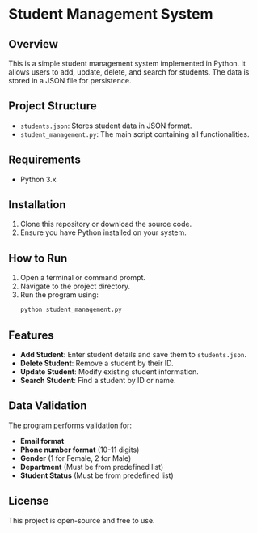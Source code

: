 # Student Management System

## Overview
This is a simple student management system implemented in Python. It allows users to add, update, delete, and search for students. The data is stored in a JSON file for persistence.

## Project Structure
- `students.json`: Stores student data in JSON format.
- `student_management.py`: The main script containing all functionalities.

## Requirements
- Python 3.x

## Installation
1. Clone this repository or download the source code.
2. Ensure you have Python installed on your system.

## How to Run
1. Open a terminal or command prompt.
2. Navigate to the project directory.
3. Run the program using:
   ```sh
   python student_management.py
   ```

## Features
- **Add Student**: Enter student details and save them to `students.json`.
- **Delete Student**: Remove a student by their ID.
- **Update Student**: Modify existing student information.
- **Search Student**: Find a student by ID or name.

## Data Validation
The program performs validation for:
- **Email format**
- **Phone number format** (10-11 digits)
- **Gender** (1 for Female, 2 for Male)
- **Department** (Must be from predefined list)
- **Student Status** (Must be from predefined list)

## License
This project is open-source and free to use.
